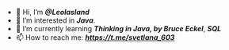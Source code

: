 - 👋 Hi, I’m ***@Leolasland***
- 👀 I’m interested in ***Java***.
- 🌱 I’m currently learning ***Thinking in Java, by Bruce Eckel***, ***SQL*** 
- 📫 How to reach me: ***https://t.me/svetlana_603***

<!---
- 💞️ I’m looking to collaborate on ...

--->
<!---
Leolasland/Leolasland is a ✨ special ✨ repository because its `README.md` (this file) appears on your GitHub profile.
You can click the Preview link to take a look at your changes.
--->
